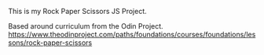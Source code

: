 This is my Rock Paper Scissors JS Project.

Based around curriculum from the Odin Project.
https://www.theodinproject.com/paths/foundations/courses/foundations/lessons/rock-paper-scissors